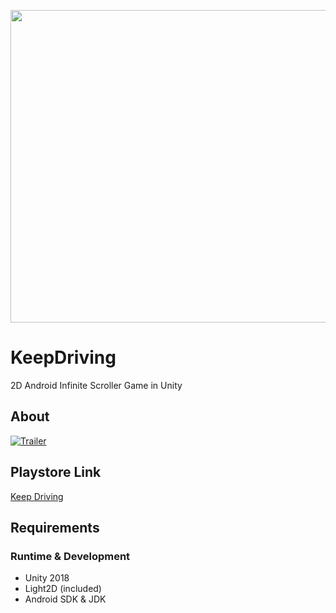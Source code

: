 <p align="center">
  <img width="1024" height="500" src="https://i.imgur.com/xa1yflC.png">
</p>

# KeepDriving 
2D Android Infinite Scroller Game in Unity

## About
[![Trailer](https://i.imgur.com/SpvCOsW.png)](https://youtu.be/NnTo1cddtJ0 "demo")


## Playstore Link
[Keep Driving](https://play.google.com/store/apps/details?id=com.Rocksdanister.KeepDriving)

## Requirements
### Runtime & Development
- Unity 2018
- Light2D (included)
- Android SDK & JDK



